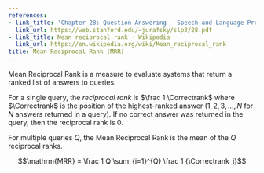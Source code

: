 ```yaml
---
references:
- link_title: 'Chapter 28: Question Answering - Speech and Language Processing'
  link_url: https://web.stanford.edu/~jurafsky/slp3/28.pdf
- link_title: Mean reciprocal rank - Wikipedia
  link_url: https://en.wikipedia.org/wiki/Mean_reciprocal_rank
title: Mean Reciprocal Rank (MRR)
---
```

$\newcommand{\Correctrank}{\mathrm{rank}}$

Mean Reciprocal Rank is a measure to evaluate systems that return
a ranked list of answers to queries.

For a single query, the *reciprocal rank* is
$\frac 1 \Correctrank$ where $\Correctrank$ is the position of the
highest-ranked answer ($1, 2, 3, \ldots, N$ for $N$ answers returned
in a query). If no correct answer was returned in the query, then the reciprocal
rank is 0.

For multiple queries $Q$, the Mean Reciprocal Rank is the mean
of the $Q$ reciprocal ranks.

$$\mathrm{MRR} = \frac 1 Q \sum_{i=1}^{Q} \frac 1 {\Correctrank_i}$$